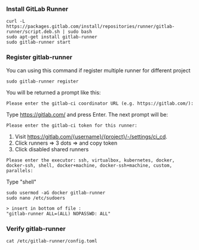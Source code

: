 ### Install GitLab Runner

```
curl -L https://packages.gitlab.com/install/repositories/runner/gitlab-runner/script.deb.sh | sudo bash
sudo apt-get install gitlab-runner
sudo gitlab-runner start
```

### Register gitlab-runner

You can using this command if register multiple runner for different project
```
sudo gitlab-runner register
```
You will be returned a prompt like this:

```
Please enter the gitlab-ci coordinator URL (e.g. https://gitlab.com/):
```
Type https://gitlab.com/ and press Enter. The next prompt will be:

```
Please enter the gitlab-ci token for this runner:
```
1. Visit https://gitlab.com/{username}/{project}/-/settings/ci_cd.
2. Click runners => 3 dots => and copy token
3. Click disabled shared runners

```
Please enter the executor: ssh, virtualbox, kubernetes, docker, docker-ssh, shell, docker+machine, docker-ssh+machine, custom, parallels:
```
Type "shell"

```
sudo usermod -aG docker gitlab-runner
sudo nano /etc/sudoers

> insert in bottom of file :
"gitlab-runner ALL=(ALL) NOPASSWD: ALL"
```

### Verify gitlab-runner
```
cat /etc/gitlab-runner/config.toml
```